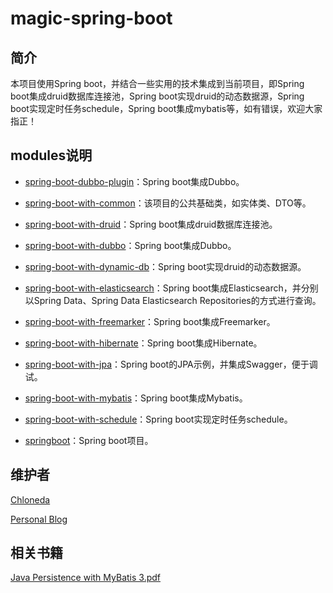 # magic-spring-boot

## 简介
本项目使用Spring boot，并结合一些实用的技术集成到当前项目，即Spring boot集成druid数据库连接池，Spring boot实现druid的动态数据源，Spring boot实现定时任务schedule，Spring boot集成mybatis等，如有错误，欢迎大家指正！

## modules说明
- [spring-boot-dubbo-plugin](https://github.com/chloneda/magic-spring-boot/tree/master/spring-boot-dubbo-plugin)：Spring boot集成Dubbo。

- [spring-boot-with-common](https://github.com/chloneda/magic-spring-boot/tree/master/spring-boot-with-common)：该项目的公共基础类，如实体类、DTO等。

- [spring-boot-with-druid](https://github.com/chloneda/magic-spring-boot/tree/master/spring-boot-with-druid)：Spring boot集成druid数据库连接池。

- [spring-boot-with-dubbo](https://github.com/chloneda/magic-spring-boot/tree/master/spring-boot-with-dubbo)：Spring boot集成Dubbo。

- [spring-boot-with-dynamic-db](https://github.com/chloneda/magic-spring-boot/tree/master/spring-boot-with-dynamic-db)：Spring boot实现druid的动态数据源。

- [spring-boot-with-elasticsearch](https://github.com/chloneda/magic-spring-boot/tree/master/spring-boot-with-elasticsearch)：Spring boot集成Elasticsearch，并分别以Spring Data、Spring Data Elasticsearch Repositories的方式进行查询。

- [spring-boot-with-freemarker](https://github.com/chloneda/magic-spring-boot/tree/master/spring-boot-with-freemarker)：Spring boot集成Freemarker。

- [spring-boot-with-hibernate](https://github.com/chloneda/magic-spring-boot/tree/master/spring-boot-with-hibernate)：Spring boot集成Hibernate。

- [spring-boot-with-jpa](https://github.com/chloneda/shell/magic-spring-boot/master/spring-boot-with-jpa)：Spring boot的JPA示例，并集成Swagger，便于调试。

- [spring-boot-with-mybatis](https://github.com/chloneda/magic-spring-boot/tree/master/spring-boot-with-mybatis)：Spring boot集成Mybatis。

- [spring-boot-with-schedule](https://github.com/chloneda/magic-spring-boot/tree/master/spring-boot-with-schedule)：Spring boot实现定时任务schedule。

- [springboot](https://github.com/chloneda/magic-spring-boot/tree/master/springboot)：Spring boot项目。

## 维护者
[Chloneda](https://github.com/chloneda/)

[Personal Blog](https://chloneda.github.io/)

## 相关书籍
[Java Persistence with MyBatis 3.pdf](https://github.com/chloneda/notes/blob/master/Resources/Java%20Persistence%20with%20MyBatis%203.pdf)
